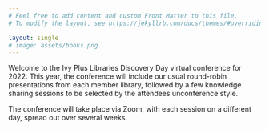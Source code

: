 ```yaml
---
# Feel free to add content and custom Front Matter to this file.
# To modify the layout, see https://jekyllrb.com/docs/themes/#overriding-theme-defaults

layout: single
# image: assets/books.png
---
```


Welcome to the Ivy Plus Libraries Discovery Day virtual conference for 2022. This year, the conference will include our usual round-robin presentations from each member library, followed by a few knowledge sharing sessions to be selected by the attendees unconference style.  

The conference will take place via Zoom, with each session on a different day, spread out over several weeks.  
